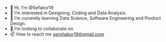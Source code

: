 - 👋 Hi, I’m @Sefakor19
- 👀 I’m interested in Designing, Coding and Data Analysis.
- 🌱 I’m currently learning Data Science, Software Engineering and Product Design.
- 💞️ I’m looking to collaborate on 
- 📫 How to reach me serphakor19@gmail.com

<!---
Sefakor19/Sefakor19 is a ✨ special ✨ repository because its `README.md` (this file) appears on your GitHub profile.
You can click the Preview link to take a look at your changes.
--->
